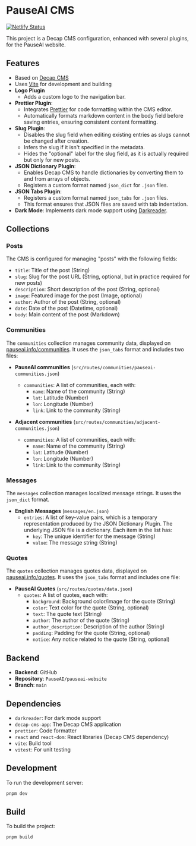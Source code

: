 # PauseAI CMS

[![Netlify Status](https://api.netlify.com/api/v1/badges/d24700b8-9bf5-47e2-a140-46d257dc2250/deploy-status)](https://app.netlify.com/projects/pauseai-cms/deploys)

This project is a Decap CMS configuration, enhanced with several plugins, for the PauseAI website.

## Features

- Based on [Decap CMS](https://decapcms.org/)
- Uses [Vite](https://vitejs.dev/) for development and building
- **Logo Plugin**
    - Adds a custom logo to the navigation bar.
- **Prettier Plugin**: 
    - Integrates [Prettier](https://prettier.io/) for code formatting within the CMS editor.
    - Automatically formats markdown content in the body field before saving entries, ensuring consistent content formatting.
- **Slug Plugin**:
    - Disables the slug field when editing existing entries as slugs cannot be changed after creation.
    - Infers the slug if it isn't specified in the metadata.
    - Hides the "optional" label for the slug field, as it is actually required but only for new posts.
- **JSON Dictionary Plugin**:
    - Enables Decap CMS to handle dictionaries by converting them to and from arrays of objects.
    - Registers a custom format named `json_dict` for `.json` files.
- **JSON Tabs Plugin**:
    - Registers a custom format named `json_tabs` for `.json` files.
    - This format ensures that JSON files are saved with tab indentation.
- **Dark Mode**: Implements dark mode support using [Darkreader](https://darkreader.org/).

## Collections

### Posts

The CMS is configured for managing "posts" with the following fields:

- `title`: Title of the post (String)
- `slug`: Slug for the post URL (String, optional, but in practice required for new posts)
- `description`: Short description of the post (String, optional)
- `image`: Featured image for the post (Image, optional)
- `author`: Author of the post (String, optional)
- `date`: Date of the post (Datetime, optional)
- `body`: Main content of the post (Markdown)

### Communities

The `communities` collection manages community data, displayed on [pauseai.info/communities](https://pauseai.info/communities). It uses the `json_tabs` format and includes two files:

- **PauseAI communities** (`src/routes/communities/pauseai-communities.json`)
    - `communities`: A list of communities, each with:
        - `name`: Name of the community (String)
        - `lat`: Latitude (Number)
        - `lon`: Longitude (Number)
        - `link`: Link to the community (String)

- **Adjacent communities** (`src/routes/communities/adjacent-communities.json`)
    - `communities`: A list of communities, each with:
        - `name`: Name of the community (String)
        - `lat`: Latitude (Number)
        - `lon`: Longitude (Number)
        - `link`: Link to the community (String)

### Messages

The `messages` collection manages localized message strings. It uses the `json_dict` format.

- **English Messages** (`messages/en.json`)
    - `entries`: A list of key-value pairs, which is a temporary representation produced by the JSON Dictionary Plugin. The underlying JSON file is a dictionary. Each item in the list has:
        - `key`: The unique identifier for the message (String)
        - `value`: The message string (String)

### Quotes

The `quotes` collection manages quotes data, displayed on [pauseai.info/quotes](https://pauseai.info/quotes). It uses the `json_tabs` format and includes one file:

- **PauseAI Quotes** (`src/routes/quotes/data.json`)
    - `quotes`: A list of quotes, each with:
        - `background`: Background color/image for the quote (String)
        - `color`: Text color for the quote (String, optional)
        - `text`: The quote text (String)
        - `author`: The author of the quote (String)
        - `author_description`: Description of the author (String)
        - `padding`: Padding for the quote (String, optional)
        - `notice`: Any notice related to the quote (String, optional)

## Backend

- **Backend**: GitHub
- **Repository**: `PauseAI/pauseai-website`
- **Branch**: `main`

## Dependencies

- `darkreader`: For dark mode support
- `decap-cms-app`: The Decap CMS application
- `prettier`: Code formatter
- `react` and `react-dom`: React libraries (Decap CMS dependency)
- `vite`: Build tool
- `vitest`: For unit testing

## Development

To run the development server:

```bash
pnpm dev
```

## Build

To build the project:

```bash
pnpm build
